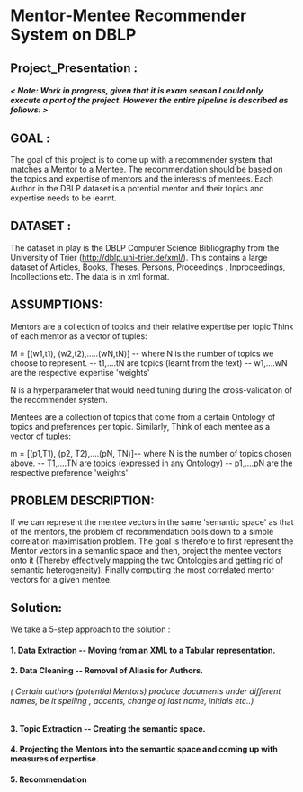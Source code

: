 # Mentor-Mentee Recommender System on DBLP
## Project_Presentation :

##### < Note: Work in progress, given that it is exam season I could only execute a part of the project. However the entire pipeline is described as follows: >

## GOAL : 

The goal of this project is to come up with a recommender system that matches a Mentor to a Mentee. 
The recommendation should be based on the topics and expertise of mentors and the interests of mentees.
Each Author in the DBLP dataset is a potential mentor and their topics and expertise needs to be learnt.

## DATASET :

The dataset in play is the DBLP Computer Science Bibliography from the University of Trier (http://dblp.uni-trier.de/xml/).
This contains a large dataset of Articles, Books, Theses, Persons, Proceedings , Inproceedings, Incollections etc. 
The data is in xml format.

## ASSUMPTIONS: 

Mentors are a collection of topics and their relative expertise per topic 
Think of each mentor as a vector of tuples: 

M = [(w1,t1), (w2,t2),.....(wN,tN)] -- where N is the number of topics we choose to represent. 
                                    -- t1,....tN are topics (learnt from the text)
                                    -- w1,....wN are the respective expertise 'weights'
                                    
N is a hyperparameter that would need tuning during the cross-validation of the recommender system.

Mentees are a collection of topics that come from a certain Ontology of topics and  preferences per topic.
Similarly, Think of each mentee as a vector of tuples:

m = [(p1,T1), (p2, T2),....(pN, TN)]-- where N is the number of topics chosen above. 
                                    -- T1,....TN are topics (expressed in any Ontology)
                                    -- p1,....pN are the respective preference 'weights'

## PROBLEM DESCRIPTION:

If we can represent the mentee vectors in the same 'semantic space' as that of the mentors, the problem of recommendation boils down to a simple correlation maximisation problem. The goal is therefore to first represent the Mentor vectors in a semantic space and then, project the mentee vectors onto it (Thereby effectively mapping the two Ontologies and getting rid of semantic heterogeneity). Finally computing the most correlated mentor vectors for a given mentee.


## Solution:

We take a 5-step approach to the solution :

#### 1. Data Extraction -- Moving from an XML to a Tabular representation.
#### 2. Data Cleaning -- Removal of Aliasis for Authors.
######   ( Certain authors (potential Mentors) produce documents under different names, be it spelling , accents, change of last  name, initials etc..) 

#### 3. Topic Extraction -- Creating the semantic space.
#### 4. Projecting the Mentors into the semantic space and coming up with measures of expertise.
#### 5. Recommendation





